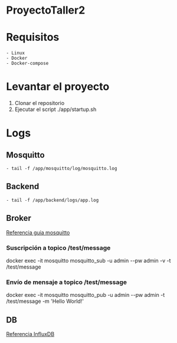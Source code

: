 # ProyectoTaller2

# Requisitos
    - Linux
    - Docker
    - Docker-compose
# Levantar el proyecto

1. Clonar el repositorio
2. Ejecutar el script ./app/startup.sh

# Logs
## Mosquitto
    - tail -f /app/mosquitto/log/mosquitto.log
## Backend
    - tail -f /app/backend/logs/app.log

## Broker
[Referencia guia mosquitto](https://www.manelrodero.com/blog/instalacion-de-mosquitto-mqtt-broker-en-docker)
### Suscripción a topico /test/message
docker exec -it mosquitto mosquitto_sub -u admin --pw admin -v -t /test/message
### Envío de mensaje a topico /test/message
docker exec -it mosquitto mosquitto_pub -u admin --pw admin -t /test/message -m 'Hello World!'

## DB
[Referencia InfluxDB](https://www.influxdata.com/blog/running-influxdb-2-0-and-telegraf-using-docker/)